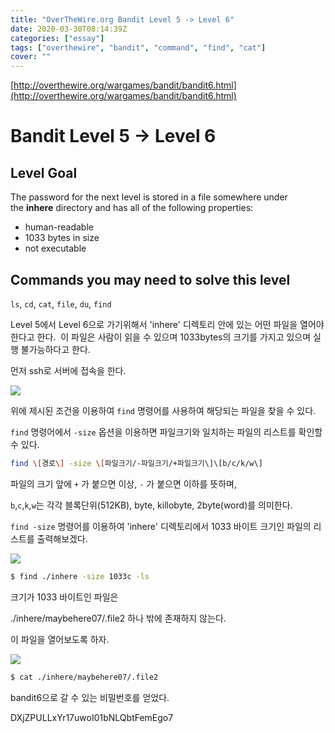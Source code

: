 ```yaml
---
title: "OverTheWire.org Bandit Level 5 -> Level 6"
date: 2020-03-30T08:14:39Z
categories: ["essay"]
tags: ["overthewire", "bandit", "command", "find", "cat"]
cover: ""
---
```


[http://overthewire.org/wargames/bandit/bandit6.html](http://overthewire.org/wargames/bandit/bandit6.html)

# Bandit Level 5 → Level 6

## Level Goal

The password for the next level is stored in a file somewhere under the **inhere** directory and has all of the following properties:

-   human-readable
-   1033 bytes in size
-   not executable

## Commands you may need to solve this level

`ls`, `cd`, `cat`, `file`, `du`, `find`

  

Level 5에서 Level 6으로 가기위해서 'inhere' 디렉토리 안에 있는 어떤 파일을 열어야 한다고 한다.  이 파일은 사람이 읽을 수 있으며 1033bytes의 크기를 가지고 있으며 실행 불가능하다고 한다.

  

먼저 ssh로 서버에 접속을 한다.

  

[![](https://2.bp.blogspot.com/-NfAHWQsLxd0/WWNLv6mpZ8I/AAAAAAAAKqU/tN8w2jsSyaUTJZJpuUYvj4CZ4_j1KjzGwCLcBGAs/s640/bandit5_00.png)](https://2.bp.blogspot.com/-NfAHWQsLxd0/WWNLv6mpZ8I/AAAAAAAAKqU/tN8w2jsSyaUTJZJpuUYvj4CZ4_j1KjzGwCLcBGAs/s1600/bandit5_00.png)

  

위에 제시된 조건을 이용하여 `find` 명령어를 사용하여 해당되는 파일을 찾을 수 있다.

  

`find` 명령어에서 `-size` 옵션을 이용하면 파일크기와 일치하는 파일의 리스트를 확인할 수 있다.

  
```bash
find \[경로\] -size \[파일크기/-파일크기/+파일크기\]\[b/c/k/w\]
```
  

파일의 크기 앞에 `+` 가 붙으면 이상, `-` 가 붙으면 이하를 뜻하며,

`b`,`c`,`k`,`w`는 각각 블록단위(512KB), byte, killobyte, 2byte(word)를 의미한다.

  

`find -size` 명령어를 이용하여 'inhere' 디렉토리에서 1033 바이트 크기인 파일의 리스트를 출력해보겠다.

  

[![](https://4.bp.blogspot.com/-qhf-gwf_Rcc/WWNLwHtaNyI/AAAAAAAAKqY/QeinIT2h-5EYXIr90dHjMqQIs5wUwL0uACEwYBhgL/s640/bandit5_01.png)](https://4.bp.blogspot.com/-qhf-gwf_Rcc/WWNLwHtaNyI/AAAAAAAAKqY/QeinIT2h-5EYXIr90dHjMqQIs5wUwL0uACEwYBhgL/s1600/bandit5_01.png)

  
```bash
$ find ./inhere -size 1033c -ls
```
  

크기가 1033 바이트인 파일은

./inhere/maybehere07/.file2 하나 밖에 존재하지 않는다.

이 파일을 열어보도록 하자.

  

[![](https://2.bp.blogspot.com/-u-YQf167OXs/WWNLwPISrDI/AAAAAAAAKqc/jsNsRXgrSQUjcYUW2yFFexI_nZeFiERgACEwYBhgL/s640/bandit5_02.png)](https://2.bp.blogspot.com/-u-YQf167OXs/WWNLwPISrDI/AAAAAAAAKqc/jsNsRXgrSQUjcYUW2yFFexI_nZeFiERgACEwYBhgL/s1600/bandit5_02.png)

  
```bash
$ cat ./inhere/maybehere07/.file2
```
  

bandit6으로 갈 수 있는 비밀번호를 얻었다.

DXjZPULLxYr17uwoI01bNLQbtFemEgo7